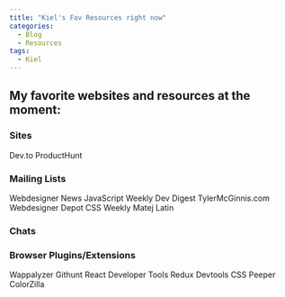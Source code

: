 ```yaml
---
title: "Kiel's Fav Resources right now"
categories:
  - Blog
  - Resources
tags:
  - Kiel
---
```


## My favorite websites and resources at the moment: 

### Sites
Dev.to
ProductHunt

### Mailing Lists
Webdesigner News
JavaScript Weekly
Dev Digest
TylerMcGinnis.com
Webdesigner Depot
CSS Weekly
Matej Latin

### Chats


### Browser Plugins/Extensions

Wappalyzer
Githunt
React Developer Tools
Redux Devtools
CSS Peeper
ColorZilla

